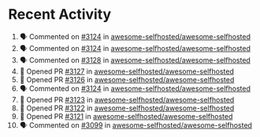 # Recent Activity 

<!--START_SECTION:activity-->
1. 🗣 Commented on [#3124](https://github.com/awesome-selfhosted/awesome-selfhosted/issues/3124) in [awesome-selfhosted/awesome-selfhosted](https://github.com/awesome-selfhosted/awesome-selfhosted)
2. 🗣 Commented on [#3124](https://github.com/awesome-selfhosted/awesome-selfhosted/issues/3124) in [awesome-selfhosted/awesome-selfhosted](https://github.com/awesome-selfhosted/awesome-selfhosted)
3. 🗣 Commented on [#3128](https://github.com/awesome-selfhosted/awesome-selfhosted/issues/3128) in [awesome-selfhosted/awesome-selfhosted](https://github.com/awesome-selfhosted/awesome-selfhosted)
4. 💪 Opened PR [#3127](https://github.com/awesome-selfhosted/awesome-selfhosted/pull/3127) in [awesome-selfhosted/awesome-selfhosted](https://github.com/awesome-selfhosted/awesome-selfhosted)
5. 💪 Opened PR [#3126](https://github.com/awesome-selfhosted/awesome-selfhosted/pull/3126) in [awesome-selfhosted/awesome-selfhosted](https://github.com/awesome-selfhosted/awesome-selfhosted)
6. 🗣 Commented on [#3124](https://github.com/awesome-selfhosted/awesome-selfhosted/issues/3124) in [awesome-selfhosted/awesome-selfhosted](https://github.com/awesome-selfhosted/awesome-selfhosted)
7. 💪 Opened PR [#3123](https://github.com/awesome-selfhosted/awesome-selfhosted/pull/3123) in [awesome-selfhosted/awesome-selfhosted](https://github.com/awesome-selfhosted/awesome-selfhosted)
8. 💪 Opened PR [#3122](https://github.com/awesome-selfhosted/awesome-selfhosted/pull/3122) in [awesome-selfhosted/awesome-selfhosted](https://github.com/awesome-selfhosted/awesome-selfhosted)
9. 💪 Opened PR [#3121](https://github.com/awesome-selfhosted/awesome-selfhosted/pull/3121) in [awesome-selfhosted/awesome-selfhosted](https://github.com/awesome-selfhosted/awesome-selfhosted)
10. 🗣 Commented on [#3099](https://github.com/awesome-selfhosted/awesome-selfhosted/issues/3099) in [awesome-selfhosted/awesome-selfhosted](https://github.com/awesome-selfhosted/awesome-selfhosted)
<!--END_SECTION:activity-->
